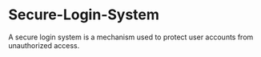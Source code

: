 # Secure-Login-System
A secure login system is 
a mechanism used to protect user accounts from unauthorized access.
